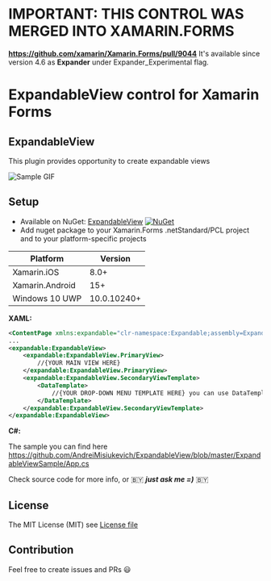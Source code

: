 # IMPORTANT: THIS CONTROL WAS MERGED INTO XAMARIN.FORMS
**https://github.com/xamarin/Xamarin.Forms/pull/9044**
It's available since version 4.6 as **Expander** under Expander_Experimental flag.

# ExpandableView control for Xamarin Forms

## ExpandableView
This plugin provides opportunity to create expandable views

![Sample GIF](https://media.giphy.com/media/39hpHTXx2KF2s6faYg/giphy.gif)

## Setup
* Available on NuGet: [ExpandableView](http://www.nuget.org/packages/ExpandableView) [![NuGet](https://img.shields.io/nuget/v/ExpandableView.svg?label=NuGet)](https://www.nuget.org/packages/ExpandableView)
* Add nuget package to your Xamarin.Forms .netStandard/PCL project and to your platform-specific projects

|Platform|Version|
| ------------------- | ------------------- |
|Xamarin.iOS|8.0+|
|Xamarin.Android|15+|
|Windows 10 UWP|10.0.10240+|

**XAML:**
```xml
<ContentPage xmlns:expandable="clr-namespace:Expandable;assembly=ExpandableView">
...
<expandable:ExpandableView>
    <expandable:ExpandableView.PrimaryView>
        //{YOUR MAIN VIEW HERE}
    </expandable:ExpandableView.PrimaryView>
    <expandable:ExpandableView.SecondaryViewTemplate>
        <DataTemplate>
            //{YOUR DROP-DOWN MENU TEMPLATE HERE} you can use DataTemplateSelector too
        </DataTemplate>
    </expandable:ExpandableView.SecondaryViewTemplate>
</expandable:ExpandableView>
```

**C#:**

The sample you can find here https://github.com/AndreiMisiukevich/ExpandableView/blob/master/ExpandableViewSample/App.cs

Check source code for more info, or 🇧🇾 ***just ask me =)*** 🇧🇾

## License
The MIT License (MIT) see [License file](LICENSE)

## Contribution
Feel free to create issues and PRs 😃

